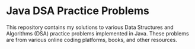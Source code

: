 # Java DSA Practice Problems

This repository contains my solutions to various Data Structures and Algorithms (DSA) practice problems implemented in Java. These problems are from various online coding platforms, books, and other resources.